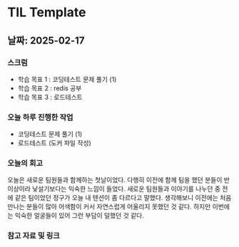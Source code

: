 # TIL Template

## 날짜: 2025-02-17

### 스크럼
- 학습 목표 1 : 코딩테스트 문제 풀기 (1)
- 학습 목표 2 : redis 공부
- 학습 목표 3 : 로드테스트

### 오늘 하루 진행한 작업
- 코딩테스트 문제 풀기 (1)
- 로드테스트 (도커 파일 작성)

### 오늘의 회고
오늘은 새로운 팀원들과 함께하는 첫날이었다. 다행히 이전에 함께 팀을 했던 분들이 반 이상이라 낯설기보다는 익숙한 느낌이 들었다. 새로운 팀원들과 이야기를 나누던 중 전에 같은 팀이었던 정구가 오늘 내 텐션이 좀 다르다고 말했다. 생각해보니 이전에는 처음 만나는 분들이 많아 어색함이 커서 자연스럽게 어울리지 못했던 것 같다. 하지만 이번에는 익숙한 얼굴들이 있어 그런 부담이 덜했던 것 같다.

### 참고 자료 및 링크